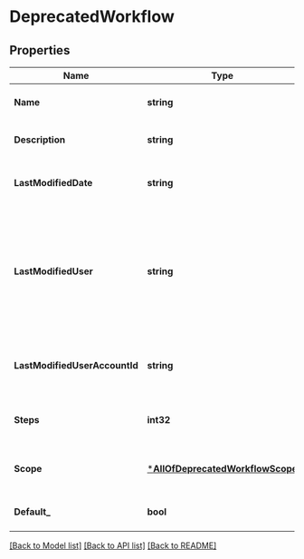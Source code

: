 # DeprecatedWorkflow

## Properties
Name | Type | Description | Notes
------------ | ------------- | ------------- | -------------
**Name** | **string** | The name of the workflow. | [optional] [default to null]
**Description** | **string** | The description of the workflow. | [optional] [default to null]
**LastModifiedDate** | **string** | The datetime the workflow was last modified. | [optional] [default to null]
**LastModifiedUser** | **string** | This property is no longer available and will be removed from the documentation soon. See the [deprecation notice](https://developer.atlassian.com/cloud/jira/platform/deprecation-notice-user-privacy-api-migration-guide/) for details. | [optional] [default to null]
**LastModifiedUserAccountId** | **string** | The account ID of the user that last modified the workflow. | [optional] [default to null]
**Steps** | **int32** | The number of steps included in the workflow. | [optional] [default to null]
**Scope** | [***AllOfDeprecatedWorkflowScope**](AllOfDeprecatedWorkflowScope.md) | The scope where this workflow applies | [optional] [default to null]
**Default_** | **bool** |  | [optional] [default to null]

[[Back to Model list]](../README.md#documentation-for-models) [[Back to API list]](../README.md#documentation-for-api-endpoints) [[Back to README]](../README.md)


